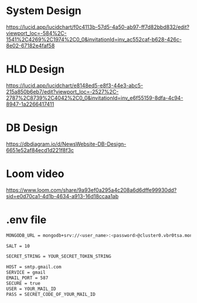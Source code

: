 
# System Design
https://lucid.app/lucidchart/f0c4113b-57d5-4a50-ab97-ff7d82bbd832/edit?viewport_loc=-584%2C-1541%2C4269%2C1974%2C0_0&invitationId=inv_ac552caf-b628-426c-8e02-67182e4faf58

# HLD Design
https://lucid.app/lucidchart/e8148ed5-e8f3-44e3-abc5-215a850b6eb7/edit?viewport_loc=-2527%2C-2787%2C8739%2C4042%2C0_0&invitationId=inv_e6f55159-8dfa-4c94-8947-1a2266417411

# DB Design
https://dbdiagram.io/d/NewsWebsite-DB-Design-6651e52af84ecd1d221f8f3c


# Loom video
https://www.loom.com/share/9a93ef0a295a4c208a6d6dffe99930dd?sid=e0d70ca1-4d1b-4634-a913-16d18ccaa1ab


# .env file
```sh
MONGODB_URL = mongodb+srv://<user_name>:<password>@cluster0.vbr0tsa.mongodb.net/<database_name>

SALT = 10

SECRET_STRING = YOUR_SECRET_TOKEN_STRING

HOST = smtp.gmail.com
SERVICE = gmail
EMAIL_PORT = 587
SECURE = true 
USER = YOUR_MAIL_ID
PASS = SECRET_CODE_OF_YOUR_MAIL_ID

```



